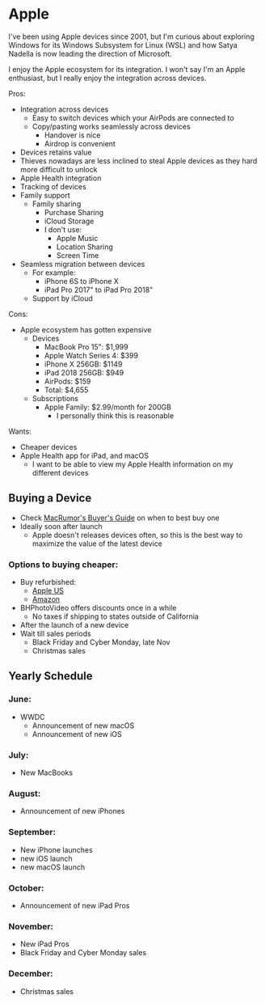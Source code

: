 # Apple

I've been using Apple devices since 2001, but I'm curious about exploring Windows for its Windows Subsystem for Linux \(WSL\) and how Satya Nadella is now leading the direction of Microsoft.

I enjoy the Apple ecosystem for its integration. I won't say I'm an Apple enthusiast, but I really enjoy the integration across devices.

Pros:

* Integration across devices
  * Easy to switch devices which your AirPods are connected to
  * Copy/pasting works seamlessly across devices
    * Handover is nice
    * Airdrop is convenient
* Devices retains value
* Thieves nowadays are less inclined to steal Apple devices as they hard more difficult to unlock
* Apple Health integration
* Tracking of devices
* Family support
  * Family sharing
    * Purchase Sharing
    * iCloud Storage
    * I don't use:
      * Apple Music
      * Location Sharing
      * Screen Time
* Seamless migration between devices
  * For example:
    * iPhone 6S to iPhone X
    * iPad Pro 2017" to iPad Pro 2018"
  * Support by iCloud

Cons:

* Apple ecosystem has gotten expensive
  * Devices
    * MacBook Pro 15": $1,999
    * Apple Watch Series 4: $399
    * iPhone X 256GB: $1149
    * iPad 2018 256GB: $949
    * AirPods: $159
    * Total: $4,655
  * Subscriptions
    * Apple Family: $2.99/month for 200GB
      * I personally think this is reasonable

Wants:

* Cheaper devices
* Apple Health app for iPad, and macOS
  * I want to be able to view my Apple Health information on my different devices

## Buying a Device

* Check [MacRumor's Buyer's Guide](https://buyersguide.macrumors.com/) on when to best buy one
* Ideally soon after launch
  * Apple doesn't releases devices often, so this is the best way to maximize the value of the latest device

### Options to buying cheaper:

* Buy refurbished:
  * [Apple US](http://www.apple.com/us_epp_5000027/shop)
  * [Amazon](https://www.amazon.com/stores/node/2528944011)
* BHPhotoVideo offers discounts once in a while
  * No taxes if shipping to states outside of California
* After the launch of a new device
* Wait till sales periods
  * Black Friday and Cyber Monday, late Nov
  * Christmas sales

## Yearly Schedule

### June:

* WWDC
  * Announcement of new macOS
  * Announcement of new iOS

### July:

* New MacBooks

### August:

* Announcement of new iPhones

### September:

* New iPhone launches
* new iOS launch
* new macOS launch

### October:

* Announcement of new iPad Pros

### November:

* New iPad Pros
* Black Friday and Cyber Monday sales

### December:

* Christmas sales



